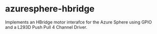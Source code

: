 # azuresphere-hbridge
Implements an HBridge motor interafce for the Azure Sphere using GPIO and a L293D Push Pull 4 Channel Driver. 
